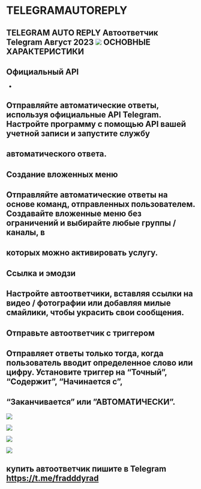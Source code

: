 # TELEGRAMAUTOREPLY
TELEGRAM AUTO REPLY Автоответчик Telegram Август 2023
![](https://skr.sh/i/020823/CTwaOVAh.jpg)
ОСНОВНЫЕ ХАРАКТЕРИСТИКИ
-
##  Официальный API
-
Отправляйте автоматические ответы, используя официальные API Telegram. Настройте программу с помощью API вашей учетной записи и запустите службу
-
автоматического ответа.
-
## Создание вложенных меню
Отправляйте автоматические ответы на основе команд, отправленных пользователем. Создавайте вложенные меню без ограничений и выбирайте любые группы / каналы, в
-
которых можно активировать услугу.
-
##  Ссылка и эмодзи

Настройте автоответчики, вставляя ссылки на видео / фотографии или добавляя милые смайлики, чтобы украсить свои сообщения.
-
##  Отправьте автоответчик с триггером
Отправляет ответы только тогда, когда пользователь вводит определенное слово или цифру. Установите триггер на “Точный”, “Содержит”, “Начинается с”, 
-
“Заканчивается” или ”АВТОМАТИЧЕСКИ”.
- 
![](https://texautoreply.net/wp-content/uploads/2022/05/start0-741x482.png)

![](https://texautoreply.net/wp-content/uploads/2022/05/start-749x487.png)

![](https://texautoreply.net/wp-content/uploads/2022/05/autoreply-telegram-794x516.png)

![](https://texautoreply.net/wp-content/uploads/2022/05/home2-749x487.png)

купить автоответчик пишите в Telegram https://t.me/fradddyrad
-

